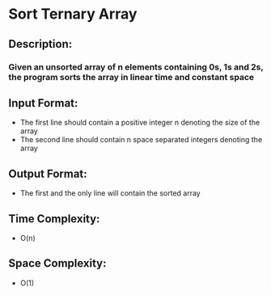 # Sort Ternary Array
## Description:
### Given an unsorted array of n elements containing 0s, 1s and 2s, the program sorts the array in linear time and constant space
## Input Format:
* The first line should contain a positive integer n denoting the size of the array
* The second line should contain n space separated integers denoting the array
## Output Format:
* The first and the only line will contain the sorted array
## Time Complexity: 
* O(n)
## Space Complexity: 
* O(1)